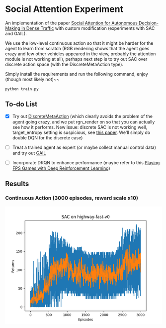 # Social Attention Experiment

An implementation of the paper [Social Attention for Autonomous Decision-Making in Dense Traffic](https://arxiv.org/pdf/1911.12250.pdf) with custom modification (experiments with SAC and GAIL).

We use the low-level continuous action so that it might be harder for the agent to learn from scratch (RGB rendering shows that the agent goes crazy and few other vehicles appeared in the view, probably the attention module is not working at all), perhaps next step is to try out SAC over discrete action space (with the DiscreteMetaAction type).

Simply install the requirements and run the following command, enjoy (though most likely not)~~ 

```
python train.py
```

## To-do List

- [x] Try out [DiscreteMetaAction](http://highway-env.farama.org/actions/#discrete-meta-actions) (which clearly avoids the problem of the agent going crazy, and we put rgn_render on so that you can actually see how it performs. New issue: discrete SAC is not working well, target_entropy setting is suspicious, see [this paper](https://arxiv.org/pdf/2112.02852.pdf). We'll simply do double DQN for the discrete case)

- [ ] Treat a trained agent as expert (or maybe collect manual control data) and try out [GAIL](https://arxiv.org/pdf/1606.03476.pdf) 

- [ ] Incorporate DRQN to enhance performance (maybe refer to this [Playing FPS Games with Deep Reinforcement Learning](https://arxiv.org/pdf/1609.05521.pdf))

## Results

### Continuous Action (3000 episodes, reward scale x10)

![image](./result01.png)


